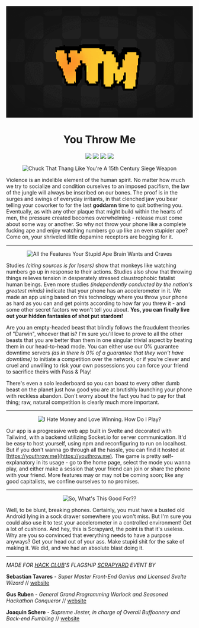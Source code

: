 <div align="center">

<img height="300" src="https://raw.githubusercontent.com/gusruben/you-throw-me/master/frontend/static/logoanim.gif" alt="YTM">

<!-- for a divider line -->
<h1 align="center">You Throw Me</h1>

<!-- shields -->
[![][contributors-shield]][contributors-link]
[![][stars-shield]][stars-link]
[![][issues-shield]][issues-link]
[![][pulls-shield]][pulls-link]

</div>

<div align="center">
<img height="120" src="https://raw.githubusercontent.com/gusruben/you-throw-me/master/frontend/static/line1.gif" alt="Chuck That Thang Like You're A 15th Century Siege Weapon">
</div>

Violence is an indelible element of the human spirit. No matter how much we try to socialize and condition ourselves to an imposed pacifism, the law of the jungle will always be inscribed on our bones. The proof is in the surges and swings of everyday irritants, in that clenched jaw you bear telling your coworker to for the last **goddamn** time to quit bothering you. Eventually, as with any other plaque that might build within the hearts of men, the pressure created becomes overwhelming - release must come about some way or another. So why not throw your phone like a complete fucking ape and enjoy watching numbers go up like an even stupider ape? Come on, your shriveled little dopamine receptors are begging for it.

---

<div align="center">
<img height="120" src="https://raw.githubusercontent.com/gusruben/you-throw-me/master/frontend/static/line2.gif" alt="All the Features Your Stupid Ape Brain Wants and Craves">
</div>

Studies *(citing sources is for losers)* show that monkeys like watching numbers go up in response to their actions. Studies also show that throwing things relieves tension in desperately stressed claustrophobic fatalist human beings. Even more studies *(independently conducted by the nation's greatest minds)* indicate that your phone has an accelerometer in it. We made an app using based on this technology where you throw your phone as hard as you can and get points according to how far you threw it - and some other secret factors we won't tell you about. **Yes, you can finally live out your hidden fantasies of shot put stardom!**

Are you an empty-headed beast that blindly follows the fraudulent theories of "Darwin", whoever that is? I'm sure you'll love to prove to all the other beasts that you are better than them in one singular trivial aspect by beating them in our head-to-head mode. You can either use our 0% guarantee downtime servers *(as in there is 0% of a guarantee that they won't have downtime)* to initiate a competition over the network, or if you're clever and cruel and unwilling to risk your own possessions you can force your friend to sacrifice theirs with Pass & Play! 

There's even a solo leaderboard so you can boast to every other dumb beast on the planet just how good you are at brutishly launching your phone with reckless abandon. Don't worry about the fact you had to pay for that thing; raw, natural competition is clearly much more important.

---

<div align="center">
<img height="120" src="https://raw.githubusercontent.com/gusruben/you-throw-me/master/frontend/static/line3.gif" alt="I Hate Money and Love Winning. How Do I Play?">
</div>

Our app is a progressive web app built in Svelte and decorated with Tailwind, with a backend utilizing Socket.io for server communication. It'd be easy to host yourself, using npm and reconfiguring to run on localhost. But if you don't wanna go through all the hassle, you can find it hosted at [https://youthrow.me](https://youthrow.me). The game is pretty self-explanatory in its usage - go to the home page, select the mode you wanna play, and either make a session that your friend can join or share the phone with your friend. More features may or may not be coming soon; like any good capitalists, we confine ourselves to no promises.

---

<div align="center">
<img height="60" src="https://raw.githubusercontent.com/gusruben/you-throw-me/master/frontend/static/line4.gif" alt="So, What's This Good For??">
</div>

Well, to be blunt, breaking phones. Certainly, you must have a busted old Android lying in a sock drawer somewhere you won't miss. But I'm sure you could also use it to test your accelerometer in a controlled environment! Get a lot of cushions. And hey, this is Scrapyard, the point is that it's useless. Why are you so convinced that everything needs to have a purpose anyways? Get your head out of your ass. Make stupid shit for the sake of making it. We did, and we had an absolute blast doing it.

---
*MADE FOR [HACK CLUB](hackclub.com)'S FLAGSHIP [SCRAPYARD](scrapyard.hackclub.com) EVENT BY*

**Sebastian Tavares** - *Super Master Front-End Genius and Licensed Svelte Wizard* // [website](xdagging.github.io)

**Gus Ruben** - *General Grand Programming Warlock and Seasoned Hackathon Conqueror* // [website](gus.ink)

**Joaquin Schere** - *Supreme Jester, in charge of Overall Buffoonery and Back-end Fumbling* // [website](jschere.com)




[contributors-shield]: https://img.shields.io/github/contributors/gusruben/you-throw-me?style=flat-square&labelColor=%23232529&color=%2326CB54
[contributors-link]: https://github.com/gusruben/you-throw-me/graphs/contributors
[stars-shield]: https://img.shields.io/github/stars/gusruben/you-throw-me?style=flat-square&labelColor=%23232529&color=%23F4EC61
[stars-link]: ttps://github.com/gusruben/you-throw-me/stargazers
[issues-shield]: https://img.shields.io/github/issues/gusruben/you-throw-me?style=flat-square&labelColor=%23232529&color=%23D73636
[issues-link]: https://github.com/gusruben/you-throw-me/issues
[pulls-shield]: https://img.shields.io/github/issues-pr/gusruben/you-throw-me?style=flat-square&labelColor=%23232529&color=%233995FF
[pulls-link]: https://github.com/gusruben/you-throw-me/pulls
